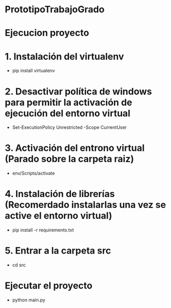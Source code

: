 # PrototipoTrabajoGrado
# Ejecucion proyecto
# 1. Instalación del virtualenv
- pip install virtualenv
# 2. Desactivar política de windows para permitir la activación de ejecución del entorno virtual
- Set-ExecutionPolicy Unrestricted -Scope CurrentUser
# 3. Activación del entrono virtual (Parado sobre la carpeta raiz)
- env/Scripts/activate
# 4. Instalación de librerías (Recomerdado instalarlas una vez se active el entorno virtual)
- pip install -r requirements.txt
# 5. Entrar a la carpeta src
- cd src
# Ejecutar el proyecto
- python main.py